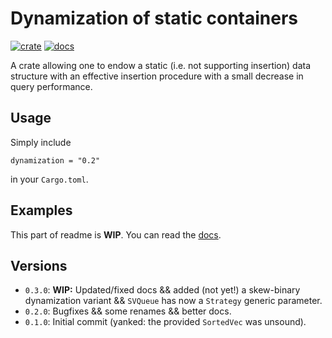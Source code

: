# Dynamization of static containers

[![crate](https://img.shields.io/crates/v/dynamization)](https://crates.io/crates/dynamization/)
[![docs](https://docs.rs/dynamization/badge.svg)](https://docs.rs/dynamization/)

A crate allowing one to endow a static (i.e. not supporting insertion) 
data structure with an effective insertion procedure with 
a small decrease in query performance.

## Usage

Simply include 

```
dynamization = "0.2"
```

in your `Cargo.toml`.

## Examples

This part of readme is __WIP__. You can read the [docs](https://docs.rs/dynamization/).

## Versions

* `0.3.0`: __WIP:__ Updated/fixed docs && added (not yet!) a skew-binary dynamization variant && `SVQueue` has now a `Strategy` generic parameter.
* `0.2.0`: Bugfixes && some renames && better docs.
* `0.1.0`: Initial commit (yanked: the provided `SortedVec` was unsound).

